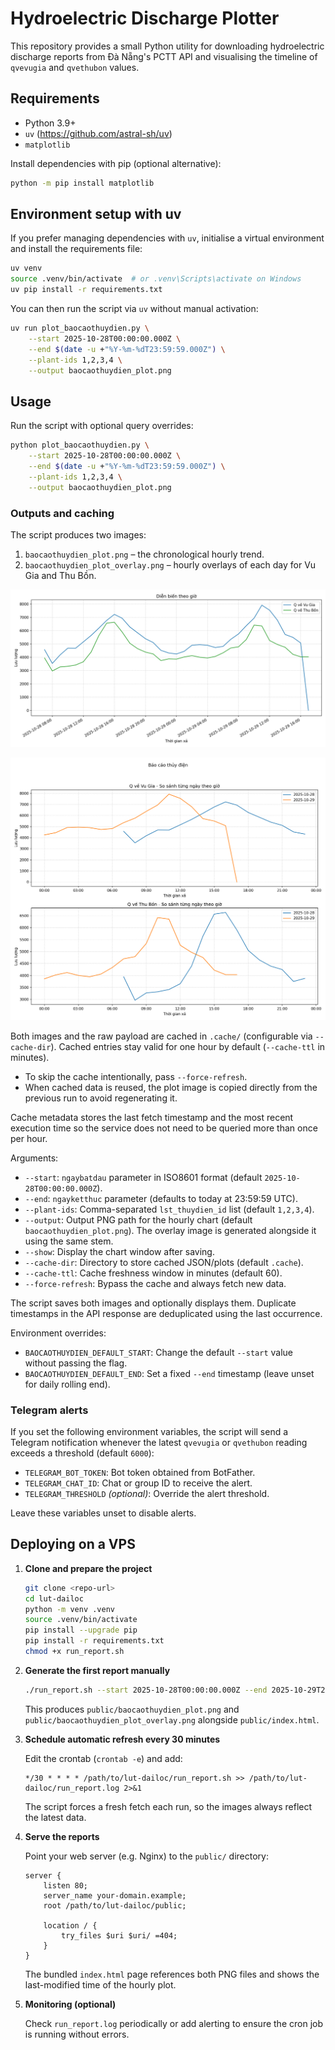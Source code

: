 # Hydroelectric Discharge Plotter

This repository provides a small Python utility for downloading hydroelectric discharge reports from Đà Nẵng's PCTT API and visualising the timeline of `qvevugia` and `qvethubon` values.

## Requirements

- Python 3.9+
- `uv` (https://github.com/astral-sh/uv)
- `matplotlib`

Install dependencies with pip (optional alternative):

```bash
python -m pip install matplotlib
```

## Environment setup with uv

If you prefer managing dependencies with `uv`, initialise a virtual environment and install the requirements file:

```bash
uv venv
source .venv/bin/activate  # or .venv\Scripts\activate on Windows
uv pip install -r requirements.txt
```

You can then run the script via `uv` without manual activation:

```bash
uv run plot_baocaothuydien.py \
    --start 2025-10-28T00:00:00.000Z \
    --end $(date -u +"%Y-%m-%dT23:59:59.000Z") \
    --plant-ids 1,2,3,4 \
    --output baocaothuydien_plot.png
```

## Usage

Run the script with optional query overrides:

```bash
python plot_baocaothuydien.py \
    --start 2025-10-28T00:00:00.000Z \
    --end $(date -u +"%Y-%m-%dT23:59:59.000Z") \
    --plant-ids 1,2,3,4 \
    --output baocaothuydien_plot.png
```

### Outputs and caching

The script produces two images:

1. `baocaothuydien_plot.png` – the chronological hourly trend.
2. `baocaothuydien_plot_overlay.png` – hourly overlays of each day for Vu Gia and Thu Bồn.

![Chronological hourly trend preview](baocaothuydien_plot.png)

![Daily overlays preview](baocaothuydien_plot_overlay.png)

Both images and the raw payload are cached in `.cache/` (configurable via `--cache-dir`). Cached entries stay valid for one hour by default (`--cache-ttl` in minutes).

- To skip the cache intentionally, pass `--force-refresh`.
- When cached data is reused, the plot image is copied directly from the previous run to avoid regenerating it.

Cache metadata stores the last fetch timestamp and the most recent execution time so the service does not need to be queried more than once per hour.

Arguments:

- `--start`: `ngaybatdau` parameter in ISO8601 format (default `2025-10-28T00:00:00.000Z`).
- `--end`: `ngayketthuc` parameter (defaults to today at 23:59:59 UTC).
- `--plant-ids`: Comma-separated `lst_thuydien_id` list (default `1,2,3,4`).
- `--output`: Output PNG path for the hourly chart (default `baocaothuydien_plot.png`). The overlay image is generated alongside it using the same stem.
- `--show`: Display the chart window after saving.
- `--cache-dir`: Directory to store cached JSON/plots (default `.cache`).
- `--cache-ttl`: Cache freshness window in minutes (default 60).
- `--force-refresh`: Bypass the cache and always fetch new data.

The script saves both images and optionally displays them. Duplicate timestamps in the API response are deduplicated using the last occurrence.

Environment overrides:

- `BAOCAOTHUYDIEN_DEFAULT_START`: Change the default `--start` value without passing the flag.
- `BAOCAOTHUYDIEN_DEFAULT_END`: Set a fixed `--end` timestamp (leave unset for daily rolling end).

### Telegram alerts

If you set the following environment variables, the script will send a Telegram notification whenever the latest `qvevugia` or `qvethubon` reading exceeds a threshold (default `6000`):

- `TELEGRAM_BOT_TOKEN`: Bot token obtained from BotFather.
- `TELEGRAM_CHAT_ID`: Chat or group ID to receive the alert.
- `TELEGRAM_THRESHOLD` *(optional)*: Override the alert threshold.

Leave these variables unset to disable alerts.

## Deploying on a VPS

1. **Clone and prepare the project**

   ```bash
   git clone <repo-url>
   cd lut-dailoc
   python -m venv .venv
   source .venv/bin/activate
   pip install --upgrade pip
   pip install -r requirements.txt
   chmod +x run_report.sh
   ```

2. **Generate the first report manually**

   ```bash
   ./run_report.sh --start 2025-10-28T00:00:00.000Z --end 2025-10-29T23:59:59.000Z --plant-ids 1,2,3,4
   ```

   This produces `public/baocaothuydien_plot.png` and `public/baocaothuydien_plot_overlay.png` alongside `public/index.html`.

3. **Schedule automatic refresh every 30 minutes**

   Edit the crontab (`crontab -e`) and add:

   ```cron
   */30 * * * * /path/to/lut-dailoc/run_report.sh >> /path/to/lut-dailoc/run_report.log 2>&1
   ```

   The script forces a fresh fetch each run, so the images always reflect the latest data.

4. **Serve the reports**

   Point your web server (e.g. Nginx) to the `public/` directory:

   ```nginx
   server {
       listen 80;
       server_name your-domain.example;
       root /path/to/lut-dailoc/public;

       location / {
           try_files $uri $uri/ =404;
       }
   }
   ```

   The bundled `index.html` page references both PNG files and shows the last-modified time of the hourly plot.

5. **Monitoring (optional)**

   Check `run_report.log` periodically or add alerting to ensure the cron job is running without errors.
